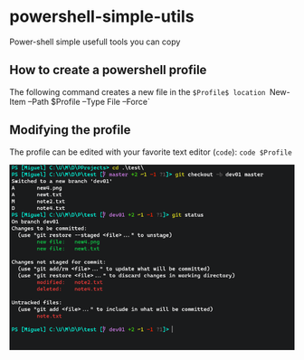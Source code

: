 # powershell-simple-utils
Power-shell simple usefull tools you can copy

## How to create a powershell profile
The following command creates a new file in the `$Profile$ location
`New-Item –Path $Profile –Type File –Force`

## Modifying the profile
The profile can be edited with your favorite text editor (`code`): `code $Profile`

![Demo image](/images/demo.png)

